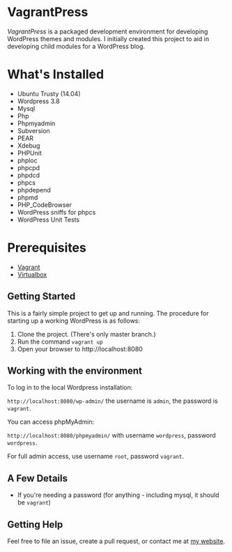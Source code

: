 # VagrantPress

*VagrantPress* is a packaged development environment for developing WordPress themes and modules.
I initially created this project to aid in developing child modules for a WordPress blog.

# What's Installed

+ Ubuntu Trusty (14.04)
+ Wordpress 3.8
+ Mysql
+ Php
+ Phpmyadmin
+ Subversion
+ PEAR
+ Xdebug
+ PHPUnit
+ phploc
+ phpcpd
+ phpdcd
+ phpcs
+ phpdepend
+ phpmd
+ PHP_CodeBrowser
+ WordPress sniffs for phpcs
+ WordPress Unit Tests

# Prerequisites

+ [Vagrant](http://www.vagrantup.com/downloads.html)
+ [Virtualbox](https://www.virtualbox.org/wiki/Downloads)

## Getting Started

This is a fairly simple project to get up and running.
The procedure for starting up a working WordPress is as follows:

1. Clone the project.  (There's only master branch.)
2. Run the command `vagrant up`
3. Open your browser to http://localhost:8080

## Working with the environment

To log in to the local Wordpress installation:

`http://localhost:8080/wp-admin/` the username is `admin`, the password is `vagrant`.

You can access phpMyAdmin:

`http://localhost:8080/phpmyadmin/` with username `wordpress`, password `wordpress`.

For full admin access, use username `root`, password `vagrant`.

## A Few Details

* If you're needing a password (for anything - including mysql, it should be `vagrant`)

## Getting Help

Feel free to file an issue, create a pull request, or contact me at [my website][chadthompson].

[chadthompson]: http://chadthompson.me
